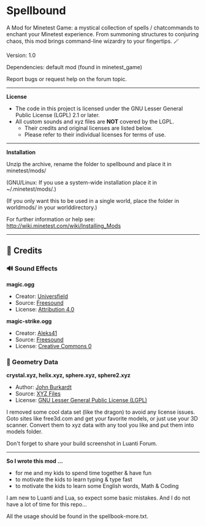 # Spellbound

A Mod for Minetest Game: a mystical collection of spells / chatcommands to enchant your Minetest experience.
From summoning structures to conjuring chaos, this mod brings command-line wizardry to your fingertips. 🪄

Version: 1.0

Dependencies: default mod (found in minetest_game)

Report bugs or request help on the forum topic.

---
**License**

- The code in this project is licensed under the GNU Lesser General Public License (LGPL) 2.1 or later.
- All custom sounds and xyz files are **NOT** covered by the LGPL.
  - Their credits and original licenses are listed below.
  - Please refer to their individual licenses for terms of use.

---
**Installation**

Unzip the archive, rename the folder to spellbound and place it in minetest/mods/

(GNU/Linux: If you use a system-wide installation place it in ~/.minetest/mods/.)

(If you only want this to be used in a single world, place the folder in worldmods/ in your worlddirectory.)

For further information or help see:
http://wiki.minetest.com/wiki/Installing_Mods

---
## 📜 Credits

### 🔊 Sound Effects

**magic.ogg**
- Creator: [Universfield](https://freesound.org/people/Universfield/)
- Source: [Freesound](https://freesound.org/people/Universfield/sounds/758818/)
- License: [Attribution 4.0](https://creativecommons.org/licenses/by/4.0/)

**magic-strike.ogg**
- Creator: [Aleks41](https://freesound.org/people/Aleks41/)
- Source: [Freesound](https://freesound.org/people/Aleks41/sounds/406063/)
- License: [Creative Commons 0](https://creativecommons.org/publicdomain/zero/1.0/)

### 📂 Geometry Data

**crystal.xyz, helix.xyz, sphere.xyz, sphere2.xyz**
- Author: [John Burkardt](https://people.math.sc.edu/Burkardt/)
- Source: [XYZ Files](https://people.math.sc.edu/Burkardt/data/xyz/xyz.html)
- License: [GNU Lesser General Public License (LGPL)](https://www.gnu.org/licenses/lgpl-2.1.html)

I removed some cool data set (like the dragon) to avoid any license issues.
Goto sites like free3d.com and get your favorite models, or just use your 3D scanner.
Convert them to xyz data with any tool you like and put them into models folder.

Don't forget to share your build screenshot in Luanti Forum.

---
**So I wrote this mod ...**

- for me and my kids to spend time together & have fun 
- to motivate the kids to learn typing & type fast
- to motivate the kids to learn some English words, Math & Coding

I am new to Luanti and Lua, so expect some basic mistakes.
And I do not have a lot of time for this repo...

All the usage should be found in the spellbook-more.txt.

